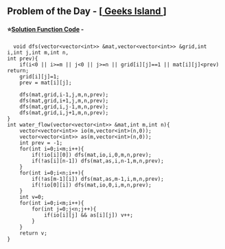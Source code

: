 ## Problem of the Day - [<a href="https://practice.geeksforgeeks.org/problems/234ca3b438298fb04befd5abe7fbd98c006d4884/1"> Geeks Island </a>]


#### ⭐<ins>Solution Function Code</ins> -

      void dfs(vector<vector<int>> &mat,vector<vector<int>> &grid,int i,int j,int m,int n,
    int prev){
        if(i<0 || i>=m || j<0 || j>=n || grid[i][j]==1 || mat[i][j]<prev) return;
        grid[i][j]=1;
        prev = mat[i][j];
        
        dfs(mat,grid,i-1,j,m,n,prev);
        dfs(mat,grid,i+1,j,m,n,prev);
        dfs(mat,grid,i,j-1,m,n,prev);
        dfs(mat,grid,i,j+1,m,n,prev);
    }
    int water_flow(vector<vector<int>> &mat,int m,int n){
        vector<vector<int>> io(m,vector<int>(n,0));
        vector<vector<int>> as(m,vector<int>(n,0));
        int prev = -1;
        for(int i=0;i<m;i++){
            if(!io[i][0]) dfs(mat,io,i,0,m,n,prev);
            if(!as[i][n-1]) dfs(mat,as,i,n-1,m,n,prev);
        }
        for(int i=0;i<n;i++){
            if(!as[m-1][i]) dfs(mat,as,m-1,i,m,n,prev);
            if(!io[0][i]) dfs(mat,io,0,i,m,n,prev);
        }
        int v=0;
        for(int i=0;i<m;i++){
            for(int j=0;j<n;j++){
                if(io[i][j] && as[i][j]) v++;
            }
        }
        return v;
    }
